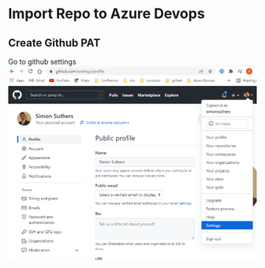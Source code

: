 # Import Repo to Azure Devops

## Create Github PAT
Go to github settings
![Github settings](./Pictures/01GithubSettings.png?)


